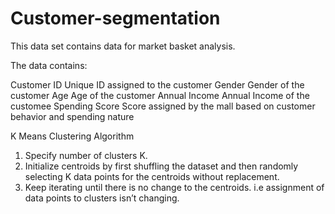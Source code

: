 # Customer-segmentation

This data set contains data for market basket analysis.

The data contains:

  Customer ID
  Unique ID assigned to the customer
  Gender
  Gender of the customer
  Age
  Age of the customer
  Annual Income
  Annual Income of the customee
  Spending Score
  Score assigned by the mall based on customer behavior and spending nature
  
  
  

K Means Clustering Algorithm
 
1. Specify number of clusters K.
2. Initialize centroids by first shuffling the dataset and then randomly selecting K data points for the centroids without replacement.
3. Keep iterating until there is no change to the centroids. i.e assignment of data points to clusters isn’t changing.


  

